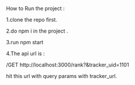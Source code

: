 How to Run the project :

1.clone the repo first.



2.do npm i in the project .




3.run npm start 


4.The api url is : 


/GET http://localhost:3000/rank?&tracker_uid=1101

hit this url with query params with tracker_url.


